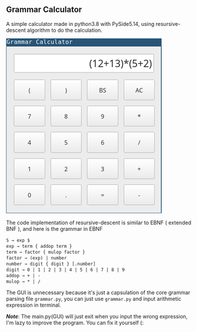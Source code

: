 ## Grammar Calculator

A simple calculator made in python3.8 with PySide5.14, 
using resursive-descent algorithm to do the calculation.

![screenshot](./screenshot.png)

The code implementation of resursive-descent is similar to EBNF ( extended BNF ),
and here is the grammar in EBNF

```
S → exp $
exp → term { addop term }
term → factor { mulop factor }
factor → (exp) | number
number → digit { digit } [.number]
digit → 0 | 1 | 2 | 3 | 4 | 5 | 6 | 7 | 8 | 9
addop → + | -
mulop → * | /
```

The GUI is unnecessary because it's just a capsulation of the core grammar parsing
file `grammar.py`, you can just use `grammar.py` and input arithmetic expression
in terminal.

***Note***:
The main.py(GUI) will just exit when you input the wrong expression, I'm lazy to
improve the program. You can fix it yourself (:
